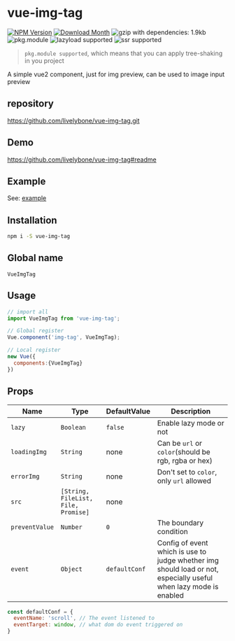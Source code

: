 # vue-img-tag
[![NPM Version](http://img.shields.io/npm/v/vue-img-tag.svg?style=flat-square)](https://www.npmjs.com/package/vue-img-tag)
[![Download Month](http://img.shields.io/npm/dm/vue-img-tag.svg?style=flat-square)](https://www.npmjs.com/package/vue-img-tag)
![gzip with dependencies: 1.9kb](https://img.shields.io/badge/gzip--with--dependencies-1.9kb-brightgreen.svg "gzip with dependencies: 1.9kb")
![pkg.module](https://img.shields.io/badge/pkg.module-supported-blue.svg "pkg.module")
![lazyload supported](https://img.shields.io/badge/lazyload-supported-green.svg "lazyload supported")
![ssr supported](https://img.shields.io/badge/ssr-supported-green.svg "ssr supported")

> `pkg.module supported`, which means that you can apply tree-shaking in you project

A simple vue2 component, just for img preview, can be used to image input preview

## repository
https://github.com/livelybone/vue-img-tag.git

## Demo
https://github.com/livelybone/vue-img-tag#readme

## Example
See: [example](https://github.com/livelybone/vue-img-tag/blob/master/examples/test.html)

## Installation
```bash
npm i -S vue-img-tag
```

## Global name
`VueImgTag`

## Usage
```js
// import all
import VueImgTag from 'vue-img-tag';

// Global register
Vue.component('img-tag', VueImgTag);

// Local register
new Vue({
  components:{VueImgTag}
})
```

## Props
| Name              | Type                                      | DefaultValue         | Description  |
| ----------------- | ----------------------------------------- | -------------------- | ------------ |
| `lazy`            | `Boolean`                                 | `false`              | Enable lazy mode or not |
| `loadingImg`      | `String`                                  | none                 | Can be `url` or `color`(should be rgb, rgba or hex)  |
| `errorImg`        | `String`                                  | none                 | Don't set to `color`, only `url` allowed |
| `src`             | `[String, FileList, File, Promise]`       | none                 |  |
| `preventValue`    | `Number`                                  | `0`                  | The boundary condition |
| `event`           | `Object`                                  | `defaultConf`        | Config of event which is use to judge whether img should load or not, especially useful when lazy mode is enabled |

```js
const defaultConf = {
  eventName: 'scroll', // The event listened to
  eventTarget: window, // what dom do event triggered on
}
```
